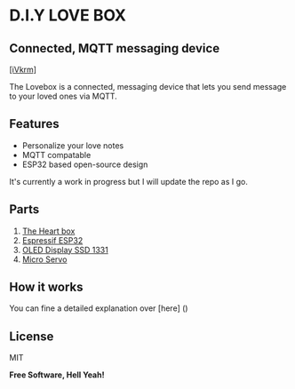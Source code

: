# D.I.Y LOVE BOX
## Connected, MQTT messaging device

[[iVkrm]](https://www.ivkrm.com/)

The Lovebox is a connected, messaging device that lets you send message to your loved ones via MQTT.

## Features

- Personalize your love notes
- MQTT compatable
- ESP32 based open-source design


It's currently a work in progress but I will update the repo as I go.

## Parts
1. [The Heart box](https://www.amazon.com/Acogedor-Heart-shaped-Packaging-Carrying-Decoration/dp/B07DPRBYY8)
2. [Espressif ESP32](https://www.adafruit.com/product/3269)
3. [OLED Display SSD 1331](https://www.amazon.com/HiLetgo-Colorful-Display-SSD1331-Resolution/dp/B0711RKXB5)
4. [Micro Servo](https://www.adafruit.com/product/169)

## How it works

You can fine a detailed explanation over [here] ()

## License

MIT

**Free Software, Hell Yeah!**
